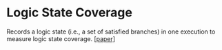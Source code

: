 # Logic State Coverage

Records a logic state (i.e., a set of satisfied branches) in one execution to measure logic state coverage. [[paper]](https://arxiv.org/abs/2409.14987)
